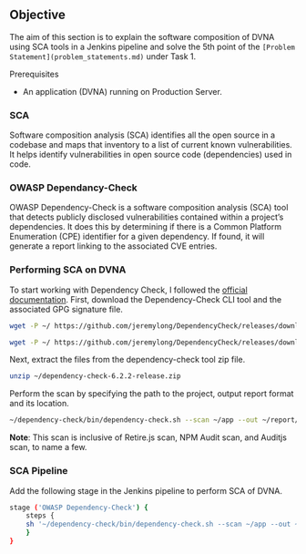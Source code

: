 ## **Objective**

The aim of this section is to explain the software composition of DVNA using SCA tools in a Jenkins pipeline and solve the 5th point of the `[Problem Statement](problem_statements.md)` under Task 1.


Prerequisites

-   An application (DVNA) running on Production Server.

### **SCA**

Software composition analysis (SCA) identifies all the open source in a codebase and maps that inventory to a list of current known vulnerabilities. It helps identify vulnerabilities in open source code (dependencies) used in code.


### **OWASP Dependancy-Check**

OWASP Dependency-Check is a software composition analysis (SCA) tool that detects publicly disclosed vulnerabilities contained within a project’s dependencies. It does this by determining if there is a Common Platform Enumeration (CPE) identifier for a given dependency. If found, it will generate a report linking to the associated CVE entries.

### **Performing SCA on DVNA**

To start working with Dependency Check, I followed the [official documentation](https://jeremylong.github.io/DependencyCheck/dependency-check-cli/index.html). First, download the Dependency-Check CLI tool and the associated GPG signature file.

```bash
wget -P ~/ https://github.com/jeremylong/DependencyCheck/releases/download/v6.2.2/dependency-check-6.2.2-release.zip

wget -P ~/ https://github.com/jeremylong/DependencyCheck/releases/download/v6.2.2/dependency-check-6.2.2-release.zip.asc
```

Next, extract the files from the dependency-check tool zip file.

```bash
unzip ~/dependency-check-6.2.2-release.zip
```

Perform the scan by specifying the path to the project, output report format and its location.

```bash
~/dependency-check/bin/dependency-check.sh --scan ~/app --out ~/report/dependency-check-report --format JSON --prettyPrint
```

**Note**: This scan is inclusive of Retire.js scan, NPM Audit scan, and Auditjs scan, to name a few.

### **SCA Pipeline**

Add the following stage in the Jenkins pipeline to perform SCA of DVNA.

```bash
stage ('OWASP Dependency-Check') {
    steps {
    sh '~/dependency-check/bin/dependency-check.sh --scan ~/app --out ~/reports/dependency-check-report --format JSON --prettyPrint || true'
    }
}
```
